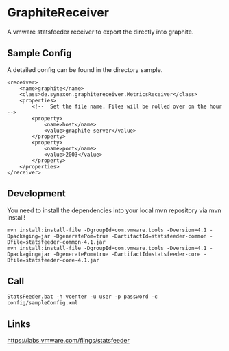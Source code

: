 GraphiteReceiver
================
A vmware statsfeeder receiver to export the directly into graphite.

Sample Config
-------------
A detailed config can be found in the directory sample.

```
<receiver>
    <name>graphite</name>
    <class>de.synaxon.graphitereceiver.MetricsReceiver</class>
    <properties>
        <!--  Set the file name. Files will be rolled over on the hour -->
        <property>
            <name>host</name>
            <value>graphite server</value>
        </property>
        <property>
            <name>port</name>
            <value>2003</value>
        </property>
    </properties>
</receiver>
```

Development
-----------
You need to install the dependencies into your local mvn repository via mvn install!
```
mvn install:install-file -DgroupId=com.vmware.tools -Dversion=4.1 -Dpackaging=jar -DgeneratePom=true -DartifactId=statsfeeder-common -Dfile=statsfeeder-common-4.1.jar
mvn install:install-file -DgroupId=com.vmware.tools -Dversion=4.1 -Dpackaging=jar -DgeneratePom=true -DartifactId=statsfeeder-core -Dfile=statsfeeder-core-4.1.jar
```

Call
----
```
StatsFeeder.bat -h vcenter -u user -p password -c config/sampleConfig.xml
```

Links
-----
https://labs.vmware.com/flings/statsfeeder
